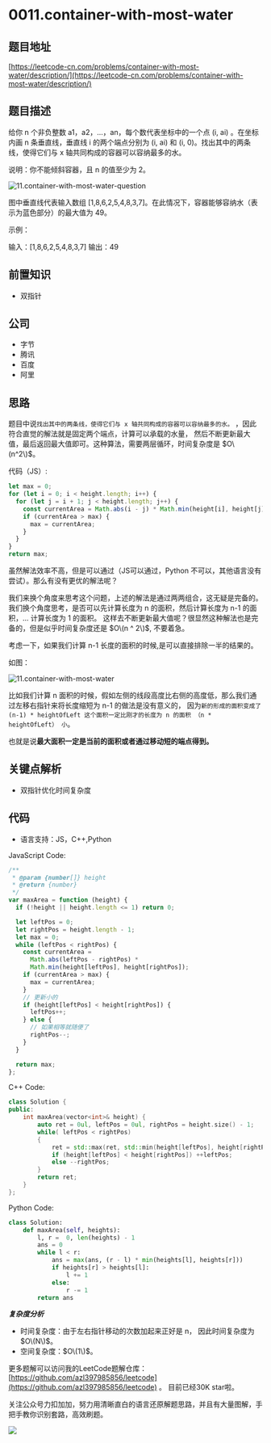 # 0011.container-with-most-water

## 题目地址

[https://leetcode-cn.com/problems/container-with-most-water/description/](https://leetcode-cn.com/problems/container-with-most-water/description/)

## 题目描述

给你 n 个非负整数 a1，a2，...，an，每个数代表坐标中的一个点 \(i, ai\) 。在坐标内画 n 条垂直线，垂直线 i 的两个端点分别为 \(i, ai\) 和 \(i, 0\)。找出其中的两条线，使得它们与 x 轴共同构成的容器可以容纳最多的水。

说明：你不能倾斜容器，且 n 的值至少为 2。

![11.container-with-most-water-question](https://tva1.sinaimg.cn/large/007S8ZIlly1ghlu4wyztmj30m90anwep.jpg)

图中垂直线代表输入数组 \[1,8,6,2,5,4,8,3,7\]。在此情况下，容器能够容纳水（表示为蓝色部分）的最大值为 49。

示例：

输入：\[1,8,6,2,5,4,8,3,7\] 输出：49

## 前置知识

* 双指针

## 公司

* 字节
* 腾讯
* 百度
* 阿里

## 思路

题目中说`找出其中的两条线，使得它们与 x 轴共同构成的容器可以容纳最多的水。` ，因此符合直觉的解法就是固定两个端点，计算可以承载的水量， 然后不断更新最大值，最后返回最大值即可。这种算法，需要两层循环，时间复杂度是 $O\(n^2\)$。

代码（JS）:

```javascript
let max = 0;
for (let i = 0; i < height.length; i++) {
  for (let j = i + 1; j < height.length; j++) {
    const currentArea = Math.abs(i - j) * Math.min(height[i], height[j]);
    if (currentArea > max) {
      max = currentArea;
    }
  }
}
return max;
```

虽然解法效率不高，但是可以通过（JS可以通过，Python 不可以，其他语言没有尝试）。那么有没有更优的解法呢？

我们来换个角度来思考这个问题，上述的解法是通过两两组合，这无疑是完备的。我们换个角度思考，是否可以先计算长度为 n 的面积，然后计算长度为 n-1 的面积，... 计算长度为 1 的面积。 这样去不断更新最大值呢？很显然这种解法也是完备的，但是似乎时间复杂度还是 $O\(n ^ 2\)$, 不要着急。

考虑一下，如果我们计算 n-1 长度的面积的时候,是可以直接排除一半的结果的。

如图：

![11.container-with-most-water](https://tva1.sinaimg.cn/large/007S8ZIlly1ghlu4xr7ovj30bm0gct9b.jpg)

比如我们计算 n 面积的时候，假如左侧的线段高度比右侧的高度低，那么我们通过左移右指针来将长度缩短为 n-1 的做法是没有意义的， 因为`新的形成的面积变成了(n-1) * heightOfLeft 这个面积一定比刚才的长度为 n 的面积 （n * heightOfLeft） 小`。

也就是说**最大面积一定是当前的面积或者通过移动短的端点得到。**

## 关键点解析

* 双指针优化时间复杂度

## 代码

* 语言支持：JS，C++,Python

JavaScript Code:

```javascript
/**
 * @param {number[]} height
 * @return {number}
 */
var maxArea = function (height) {
  if (!height || height.length <= 1) return 0;

  let leftPos = 0;
  let rightPos = height.length - 1;
  let max = 0;
  while (leftPos < rightPos) {
    const currentArea =
      Math.abs(leftPos - rightPos) *
      Math.min(height[leftPos], height[rightPos]);
    if (currentArea > max) {
      max = currentArea;
    }
    // 更新小的
    if (height[leftPos] < height[rightPos]) {
      leftPos++;
    } else {
      // 如果相等就随便了
      rightPos--;
    }
  }

  return max;
};
```

C++ Code:

```cpp
class Solution {
public:
    int maxArea(vector<int>& height) {
        auto ret = 0ul, leftPos = 0ul, rightPos = height.size() - 1;
        while( leftPos < rightPos)
        {
            ret = std::max(ret, std::min(height[leftPos], height[rightPos]) * (rightPos - leftPos));
            if (height[leftPos] < height[rightPos]) ++leftPos;
            else --rightPos;
        }
        return ret;
    }
};
```

Python Code:

```python
class Solution:
    def maxArea(self, heights):
        l, r =  0, len(heights) - 1
        ans = 0
        while l < r:
            ans = max(ans, (r - l) * min(heights[l], heights[r]))
            if heights[r] > heights[l]:
                l += 1
            else:
                r -= 1
        return ans
```

_**复杂度分析**_

* 时间复杂度：由于左右指针移动的次数加起来正好是 n， 因此时间复杂度为 $O\(N\)$。
* 空间复杂度：$O\(1\)$。

更多题解可以访问我的LeetCode题解仓库：[https://github.com/azl397985856/leetcode](https://github.com/azl397985856/leetcode) 。 目前已经30K star啦。

关注公众号力扣加加，努力用清晰直白的语言还原解题思路，并且有大量图解，手把手教你识别套路，高效刷题。

![](https://tva1.sinaimg.cn/large/007S8ZIlly1ghlu4yqnsgj30p00dwt9t.jpg)


